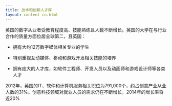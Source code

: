 ```yaml
---
title: 技术和创新人才库
layout: content-cn.html
---
```


英国的数字从业者受教育程度高、技能熟练且人数不断增长。英国的大学在与行业合作的质量方面位居全球第二，且英国：

-	拥有大约12万数字媒体相关专业的学生

-	特别重视互动媒体、移动和游戏开发相关技能的培养

-	拥有庞大的人才库，如软件工程师、开发人员以及动画师和游戏设计师等各类人才

2012年，英国的IT、软件和计算机服务相关职位为791,000个，约占创意产业从业人数的31%。创意科技领域对就业人员的需求仍在不断增长，2014年的增长率将近20%